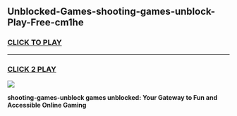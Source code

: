 
## Unblocked-Games-shooting-games-unblock-Play-Free-cm1he
<h3>
<a href="https://premium76.site?title=shooting-games-unblock&ref=18A">CLICK TO PLAY</a></h3>
<hr>

<h3>
<a href="https://premium76.site?title=shooting-games-unblock&ref=18A">CLICK 2 PLAY</a>
  
</h3>

<a href="https://premium76.site?title=shooting-games-unblock&ref=18A"><img src="https://clearcache.store/games.png"></a>


**shooting-games-unblock games unblocked: Your Gateway to Fun and Accessible Online Gaming**

